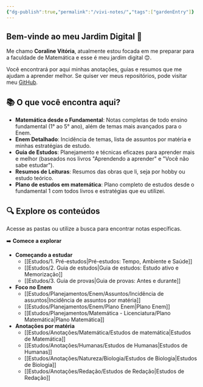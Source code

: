 ```yaml
---
{"dg-publish":true,"permalink":"/vivi-notes/","tags":["gardenEntry"]}
---
```


## Bem-vinde ao meu Jardim Digital 🌱

Me chamo **Coraline Vitória**, atualmente estou focada em me preparar para a faculdade de Matemática e esse é meu jardim digital 😊.

Você encontrará por aqui minhas anotações, guias e resumos que me ajudam a aprender melhor. Se quiser ver meus repositórios, pode visitar meu [GitHub](https://github.com/Coral-math).

## 📚 O que você encontra aqui?

- **Matemática desde o Fundamental**: Notas completas de todo ensino fundamental (1° ao 5° ano), além de temas mais avançados para o Enem.
- **Enem Detalhado**: Incidência de temas, lista de assuntos por matéria e minhas estratégias de estudo.
- **Guia de Estudos**: Planejamento e técnicas eficazes para aprender mais e melhor (baseados nos livros "Aprendendo a aprender" e "Você não sabe estudar").
- **Resumos de Leituras**: Resumos das obras que li, seja por hobby ou estudo teórico.
- **Plano de estudos em matemática**: Plano completo de estudos desde o fundamental 1 com todos livros e estratégias que eu utilizei.

## 🔍 Explore os conteúdos

Acesse as pastas ou utilize a busca para encontrar notas específicas.

➡️ **Comece a explorar**

- **Começando a estudar**
	- [[Estudos/1. Pré-estudos\|Pré-estudos: Tempo, Ambiente e Saúde]]
	- [[Estudos/2. Guia de estudos\|Guia de estudos: Estudo ativo e Memorização]]
	- [[Estudos/3. Guia de provas\|Guia de provas: Antes e durante]]
- **Foco no Enem**
	- [[Estudos/Planejamentos/Enem/Assuntos/Incidência de assuntos\|Incidência de assuntos por matéria]]
	- [[Estudos/Planejamentos/Enem/Plano Enem\|Plano Enem]]
	- [[Estudos/Planejamentos/Matemática - Licenciatura/Plano Matemática\|Plano Matemática]]
- **Anotações por matéria**
	- [[Estudos/Anotações/Matemática/Estudos de matemática\|Estudos de Matemática]]
	- [[Estudos/Anotações/Humanas/Estudos de Humanas\|Estudos de Humanas]]
	- [[Estudos/Anotações/Natureza/Biologia/Estudos de Biologia\|Estudos de Biologia]]
	- [[Estudos/Anotações/Redação/Estudos de Redação\|Estudos de Redação]]
